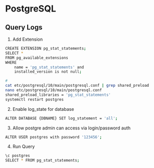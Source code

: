 # PostgreSQL

## Query Logs

1. Add Extension

```bash
CREATE EXTENSION pg_stat_statements;
SELECT *
FROM pg_available_extensions
WHERE
    name = 'pg_stat_statements' and
    installed_version is not null;

#
cat etc/postgresql/10/main/postgresql.conf | grep shared_preload
nano etc/postgresql/10/main/postgresql.conf
shared_preload_libraries = 'pg_stat_statements'
systemctl restart postgres
```

2. Enable log_state for database

```bash
ALTER DATABASE {DBNAME} SET log_statement = 'all';
```

3. Allow postgre admin can access via login/password auth

```bash
ALTER USER postgres with password '123456';
```

4. Run Query

```bash
\c postgres
SELECT * FROM pg_stat_statements;
```
